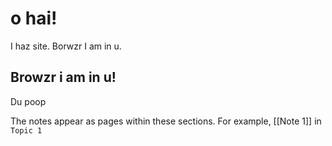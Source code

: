 # o hai!

I haz site. Borwzr I am in u.

## Browzr i am in u!

Du poop

The notes appear as pages within these sections. For example, [[Note 1]] in `Topic 1`
